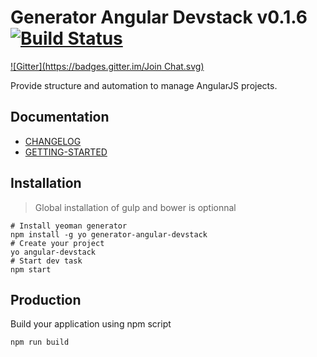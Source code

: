 # Generator Angular Devstack v0.1.6 [![Build Status](https://travis-ci.org/ghoullier/core.js.png?branch=master)](https://travis-ci.org/ghoullier/core.js)
[![Gitter](https://badges.gitter.im/Join Chat.svg)](https://gitter.im/ghoullier/generator-angular-devstack?utm_source=badge&utm_medium=badge&utm_campaign=pr-badge&utm_content=badge)

Provide structure and automation to manage AngularJS projects.

## Documentation

- [CHANGELOG](./CHANGELOG.md)
- [GETTING-STARTED](./GETTING-STARTED.md)

## Installation

> Global installation of gulp and bower is optionnal

```
# Install yeoman generator
npm install -g yo generator-angular-devstack
# Create your project
yo angular-devstack
# Start dev task
npm start
```

## Production

Build your application using npm script

```
npm run build
```
